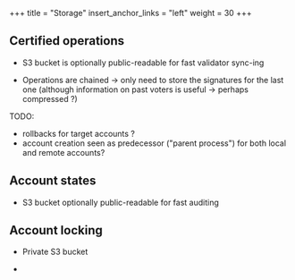 +++
title = "Storage"
insert_anchor_links = "left"
weight = 30
+++

## Certified operations

* S3 bucket is optionally public-readable for fast validator sync-ing

* Operations are chained -> only need to store the signatures for the last one (although information on past voters is useful -> perhaps compressed ?)

TODO:
* rollbacks for target accounts ?
* account creation seen as predecessor ("parent process") for both local and remote accounts?

## Account states

* S3 bucket optionally public-readable for fast auditing

## Account locking

* Private S3 bucket

* 
